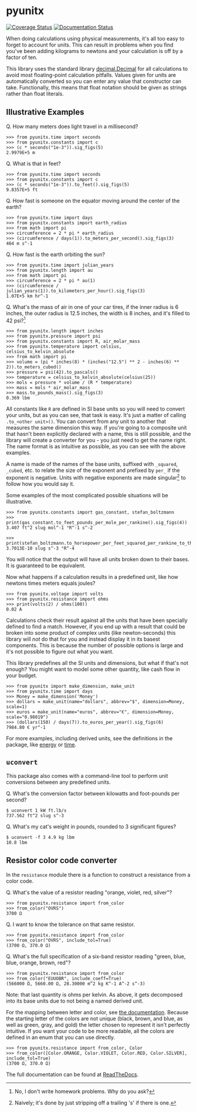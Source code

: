 # pyunitx

[![Coverage Status](https://coveralls.io/repos/github/the-nick-of-time/units/badge.svg?branch=main)](https://coveralls.io/github/the-nick-of-time/units?branch=main)
[![Documentation Status](https://readthedocs.org/projects/pyunitx/badge/?version=latest)](https://pyunitx.readthedocs.io/en/latest/?badge=latest)

When doing calculations using physical measurements, it's all too easy to forget to account for
units. This can result in problems when you find you've been adding kilograms to newtons and
your calculation is off by a factor of ten.

This library uses the standard
library [decimal.Decimal](https://docs.python.org/3/library/decimal.html) for all calculations
to avoid most floating-point calculation pitfalls. Values given for units are automatically
converted so you can enter any value that constructor can take. Functionally, this means that
float notation should be given as strings rather than float literals.

## Illustrative Examples

Q. How many meters does light travel in a millisecond?

```pycon
>>> from pyunitx.time import seconds
>>> from pyunitx.constants import c
>>> (c * seconds("1e-3")).sig_figs(5)
2.9979E+5 m

```

Q. What is that in feet?

```pycon
>>> from pyunitx.time import seconds
>>> from pyunitx.constants import c
>>> (c * seconds("1e-3")).to_feet().sig_figs(5)
9.8357E+5 ft

```

Q. How fast is someone on the equator moving around the center of the earth?

```pycon
>>> from pyunitx.time import days
>>> from pyunitx.constants import earth_radius
>>> from math import pi
>>> circumference = 2 * pi * earth_radius
>>> (circumference / days(1)).to_meters_per_second().sig_figs(3)
464 m s^-1

```

Q. How fast is the earth orbiting the sun?

```pycon
>>> from pyunitx.time import julian_years
>>> from pyunitx.length import au
>>> from math import pi
>>> circumference = 2 * pi * au(1)
>>> (circumference / julian_years(1)).to_kilometers_per_hour().sig_figs(3)
1.07E+5 km hr^-1

```

Q. What's the mass of air in one of your car tires, if the inner radius is 6 inches, the outer
radius is 12.5 inches, the width is 8 inches, and it's filled to 42 psi?[^1]

[^1]: No, I don't write homework problems. Why do you ask?

```pycon
>>> from pyunitx.length import inches
>>> from pyunitx.pressure import psi
>>> from pyunitx.constants import R, air_molar_mass
>>> from pyunitx.temperature import celsius, celsius_to_kelvin_absolute
>>> from math import pi
>>> volume = (pi * inches(8) * (inches("12.5") ** 2 - inches(6) ** 2)).to_meters_cubed()
>>> pressure = psi(42).to_pascals()
>>> temperature = celsius_to_kelvin_absolute(celsius(25))
>>> mols = pressure * volume / (R * temperature)
>>> mass = mols * air_molar_mass
>>> mass.to_pounds_mass().sig_figs(3)
0.369 lbm

```

All constants like `R` are defined in SI base units so you will need to convert your units, but
as you can see, that task is easy. It's just a matter of calling `.to_<other unit>()`. You can
convert from any unit to another that measures the same dimension this way. If you're going to a
composite unit that hasn't been explicitly declared with a name, this is still possible, and the
library will create a converter for you - you just need to get the name right. The name format
is as intuitive as possible, as you can see with the above examples.

A name is made of the names of the base units, suffixed with `_squared`, `_cubed`, etc. to
relate the size of the exponent and prefixed by `per_` if the exponent is negative. Units with
negative exponents are made singular[^2] to follow how you would say it.

[^2]: Naively; it's done by just stripping off a trailing 's' if there is one.

Some examples of the most complicated possible situations will be illustrative.

```pycon
>>> from pyunitx.constants import gas_constant, stefan_boltzmann
>>> print(gas_constant.to_feet_pounds_per_mole_per_rankine().sig_figs(4))
3.407 ft^2 slug mol^-1 °R^-1 s^-2

>>> print(stefan_boltzmann.to_horsepower_per_feet_squared_per_rankine_to_the_fourth().sig_figs(5))
3.7013E-10 slug s^-3 °R^-4

```

You will notice that the output will have all units broken down to their bases. It is guaranteed
to be equivalent.

Now what happens if a calculation results in a predefined unit, like how newtons times meters
equals joules?

```pycon
>>> from pyunitx.voltage import volts
>>> from pyunitx.resistance import ohms
>>> print(volts(2) / ohms(100))
0.02 A

```

Calculations check their result against all the units that have been specially defined to find a
match. However, if you end up with a result that could be broken into some product of complex
units (like newton-seconds) this library will *not* do that for you and instead display it in
its basest components. This is because the number of possible options is large and it's not
possible to figure out what you want.

This library predefines all the SI units and dimensions, but what if that's not enough? You
might want to model some other quantity, like cash flow in your budget.

```pycon
>>> from pyunitx import make_dimension, make_unit
>>> from pyunitx.time import days
>>> Money = make_dimension('Money')
>>> dollars = make_unit(name="dollars", abbrev="$", dimension=Money, scale=1)
>>> euros = make_unit(name="euros", abbrev="€", dimension=Money, scale="0.98019")
>>> (dollars(150) / days(7)).to_euros_per_year().sig_figs(6)
7984.80 € yr^-1

```

For more examples, including derived units, see the definitions in the package, like
[energy](https://github.com/the-nick-of-time/units/blob/main/pyunitx/energy.py) or
[time](https://github.com/the-nick-of-time/units/blob/main/pyunitx/time.py).

## `uconvert`

This package also comes with a command-line tool to perform unit conversions between any
predefined units.

Q. What's the conversion factor between kilowatts and foot-pounds per second?

```shell
$ uconvert 1 kW ft.lb/s
737.562 ft^2 slug s^-3
```

Q. What's my cat's weight in pounds, rounded to 3 significant figures?

```shell
$ uconvert -f 3 4.9 kg lbm
10.8 lbm
```

## Resistor color code converter

In the `resistance` module there is a function to construct a resistance from a color code.

Q. What's the value of a resistor reading "orange, violet, red, silver"?

```pycon
>>> from pyunitx.resistance import from_color
>>> from_color("OVRS")
3700 Ω

```

Q. I want to know the tolerance on that same resistor.

```pycon
>>> from pyunitx.resistance import from_color
>>> from_color("OVRS", include_tol=True)
(3700 Ω, 370.0 Ω)

```

Q. What's the full specification of a six-band resistor reading "green, blue, blue, orange,
brown, red"?

```pycon
>>> from pyunitx.resistance import from_color
>>> from_color("EUUOBR", include_coeff=True)
(566000 Ω, 5660.00 Ω, 28.30000 m^2 kg K^-1 A^-2 s^-3)

```

Note: that last quantity is ohms per kelvin. As above, it gets decomposed into its base units
due to not being a named derived unit.

For the mapping between letter and color,
see [the documentation](https://pyunitx.readthedocs.io/complex.html#resistance). Because the
starting letter of the colors are not unique (black, brown, and blue, as well as green, gray,
and gold) the letter chosen to represent it isn't perfectly intuitive. If you want your code to
be more readable, all the colors are defined in an enum that you can use directly.

```pycon
>>> from pyunitx.resistance import from_color, Color
>>> from_color([Color.ORANGE, Color.VIOLET, Color.RED, Color.SILVER], include_tol=True)
(3700 Ω, 370.0 Ω)

```

The full documentation can be found at [ReadTheDocs](https://pyunitx.readthedocs.io/en/latest/).

